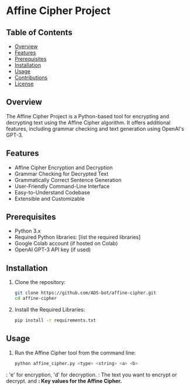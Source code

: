 # Affine Cipher Project

## Table of Contents

- [Overview](#overview)
- [Features](#features)
- [Prerequisites](#prerequisites)
- [Installation](#installation)
- [Usage](#usage)
- [Contributions](#contributions)
- [License](#license)

## Overview

The Affine Cipher Project is a Python-based tool for encrypting and decrypting text using the Affine Cipher algorithm. It offers additional features, including grammar checking and text generation using OpenAI's GPT-3.

## Features

- Affine Cipher Encryption and Decryption
- Grammar Checking for Decrypted Text
- Grammatically Correct Sentence Generation
- User-Friendly Command-Line Interface
- Easy-to-Understand Codebase
- Extensible and Customizable

## Prerequisites

- Python 3.x
- Required Python libraries: [list the required libraries]
- Google Colab account (if hosted on Colab)
- OpenAI GPT-3 API key (if used)

## Installation

1. Clone the repository:
   ```sh
   git clone https://github.com/ADS-bot/affine-cipher.git
   cd affine-cipher
2. Install the Required Libraries:
   ```sh
   pip install -r requirements.txt

## Usage
1. Run the Affine Cipher tool from the command line:
   ```sh
   python affine_cipher.py <type> <string> <a> <b>

<type>: 'e' for encryption, 'd' for decryption.
<string>: The text you want to encrypt or decrypt.
<a> and <b>: Key values for the Affine Cipher.

